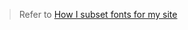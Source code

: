 > Refer to [How I subset fonts for my site](https://www.naiyerasif.com/post/2024/06/27/how-i-subset-fonts-for-my-site/)
